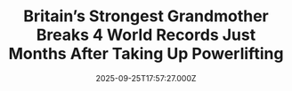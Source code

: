 ---
title: "Britain’s Strongest Grandmother Breaks 4 World Records Just Months After Taking Up Powerlifting"
date: 2025-09-25T17:57:27.000Z
category: Human Kindness
externalLink: "https://www.goodnewsnetwork.org/britains-strongest-grandmother-breaks-4-world-records-just-months-after-taking-up-powerlifting/"
image: ""
excerpt: "‘Britain’s strongest grandmother’ has broken four world records just 18 months after taking up powerlifting “by accident”. At the age of 65, Martine Barons has become a four-time champion after lifting for Great Britain at the World and European Championships. The 5-foot 6-inch mother-of-three with four grandchildren started lifting weights for fun back in December […] The post Britain’s Strongest…"
---